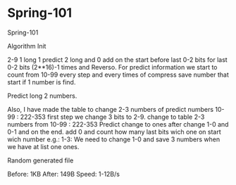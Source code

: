 # Spring-101
Spring-101

Algorithm Init

2-9 1 long  1  predict 2 long and 0 add on the start before last 0-2 bits for last 0-2 bits (2**16)-1 times and Reverso.
For predict information we start to count from 10-99 every step and every times of compress save number that start if 1 number is find.

Predict long 2 numbers.

Also, I have made the table to change 2-3 numbers of predict numbers 10-99 : 222-353
first step we change 3 bits to 2-9.
change to table 2-3 numbers from 10-99 : 222-353
Predict change to ones after change 1-0 and 0-1 and on the end.
add 0 and count how many last bits wich one on start  wich number e.g.: 1-3:
We need to change 1-0 and save 3 numbers when we have at list one ones.


Random generated file

Before: 1KB
After: 149B
Speed: 1-12B/s




